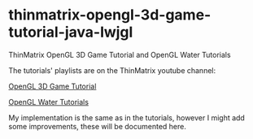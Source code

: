 # thinmatrix-opengl-3d-game-tutorial-java-lwjgl
ThinMatrix OpenGL 3D Game Tutorial and OpenGL Water Tutorials

The tutorials' playlists are on the ThinMatrix youtube channel:

[OpenGL 3D Game Tutorial](https://www.youtube.com/playlist?list=PLRIWtICgwaX0u7Rf9zkZhLoLuZVfUksDP)

[OpenGL Water Tutorials](https://www.youtube.com/playlist?list=PLRIWtICgwaX23jiqVByUs0bqhnalNTNZh)

My implementation is the same as in the tutorials, however I might add some improvements,
these will be documented here.
